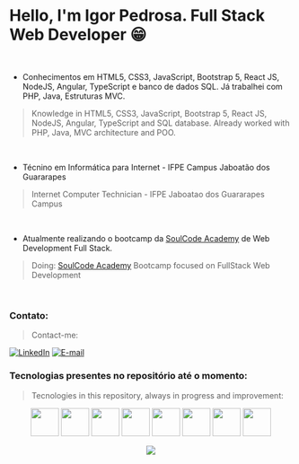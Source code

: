 # Hello, I'm Igor Pedrosa. Full Stack Web Developer 😁
<br/>

- Conhecimentos em HTML5, CSS3, JavaScript, Bootstrap 5, React JS, NodeJS, Angular, TypeScript e banco de dados SQL. Já trabalhei com PHP, Java, Estruturas MVC.
> Knowledge in HTML5, CSS3, JavaScript, Bootstrap 5, React JS, NodeJS, Angular, TypeScript and SQL database. Already worked with PHP, Java, MVC architecture and POO.
<br/>

- Técnino em Informática para Internet - IFPE Campus Jaboatão dos Guararapes
> Internet Computer Technician - IFPE Jaboatao dos Guararapes Campus
<br/>

- Atualmente realizando o bootcamp da [SoulCode Academy](https://soulcodeacademy.org/curso-web-full-stack.html) de Web Development Full Stack.
> Doing: [SoulCode Academy](https://soulcodeacademy.org/curso-web-full-stack.html) Bootcamp focused on FullStack Web Development
<br/>

### Contato:
> Contact-me:

[![LinkedIn](https://img.shields.io/badge/LinkedIn-0077B5?style=for-the-badge&logo=linkedin&logoColor=white)](https://www.linkedin.com/in/igor-pedrosa-b12769188/)
[![E-mail](https://img.shields.io/badge/Gmail-D14836?style=for-the-badge&logo=gmail&logoColor=white)](mailto:ilap1036@gmail.com)


### Tecnologias presentes no repositório até o momento: 
> Tecnologies in this repository, always in progress and improvement:

<p align="center">
  <img width="50" height="50" src="https://cdn.jsdelivr.net/gh/devicons/devicon/icons/html5/html5-original.svg" />
  <img width="50" height="50" src="https://cdn.jsdelivr.net/gh/devicons/devicon/icons/css3/css3-original.svg" />
  <img width="50" height="50" src="https://cdn.jsdelivr.net/gh/devicons/devicon/icons/javascript/javascript-original.svg" />
  <img width="50" src="https://cdn.jsdelivr.net/gh/devicons/devicon/icons/bootstrap/bootstrap-original.svg" />
  <img width="50" src="https://cdn.jsdelivr.net/gh/devicons/devicon/icons/react/react-original.svg" />
  <img width="50" src="https://cdn.jsdelivr.net/gh/devicons/devicon/icons/angularjs/angularjs-original.svg" />
  <img width="50" height="50" src="https://cdn.jsdelivr.net/gh/devicons/devicon/icons/nodejs/nodejs-original.svg" />
  <img width="50" height="50" src="https://cdn.jsdelivr.net/gh/devicons/devicon/icons/typescript/typescript-original.svg" />
</p>

<p align="center">
  <img src="https://i.imgur.com/lfnpjaD.gif">
</p>
